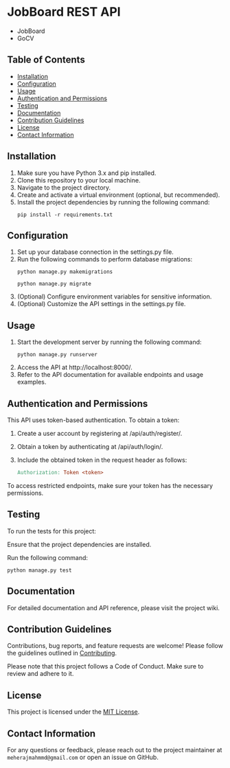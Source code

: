 # JobBoard REST API

[//]: # (A sample Django project that serves as a RESTful API backend.)
- JobBoard
- GoCV

## Table of Contents

- [Installation](#installation)
- [Configuration](#configuration)
- [Usage](#usage)
- [Authentication and Permissions](#authentication-and-permissions)
- [Testing](#testing)
- [Documentation](#documentation)
- [Contribution Guidelines](#contribution-guidelines)
- [License](#license)
- [Contact Information](#contact-information)

## Installation

1. Make sure you have Python 3.x and pip installed.
2. Clone this repository to your local machine.
3. Navigate to the project directory.
4. Create and activate a virtual environment (optional, but recommended).
5. Install the project dependencies by running the following command:
    ```shell
    pip install -r requirements.txt
    ```
## Configuration
1. Set up your database connection in the settings.py file.
2. Run the following commands to perform database migrations:
    ```shell
    python manage.py makemigrations
    ```
    ```shell
    python manage.py migrate
    ```
3. (Optional) Configure environment variables for sensitive information.
4. (Optional) Customize the API settings in the settings.py file.

## Usage
1. Start the development server by running the following command:
    ```shell
    python manage.py runserver
    ```
2. Access the API at http://localhost:8000/.
3. Refer to the API documentation for available endpoints and usage examples.

## Authentication and Permissions
This API uses token-based authentication. To obtain a token:

1. Create a user account by registering at /api/auth/register/.
2. Obtain a token by authenticating at /api/auth/login/.

3. Include the obtained token in the request header as follows:
   ```makefile
   Authorization: Token <token>
   ```
To access restricted endpoints, make sure your token has the necessary permissions.

## Testing
To run the tests for this project:

Ensure that the project dependencies are installed.

Run the following command:
```shell
python manage.py test
```

## Documentation
For detailed documentation and API reference, please visit the project wiki.

## Contribution Guidelines
Contributions, bug reports, and feature requests are welcome! Please follow the guidelines outlined in [Contributing](CONTRIBUTING.md).

Please note that this project follows a Code of Conduct. Make sure to review and adhere to it.

## License
This project is licensed under the [MIT License](LICENSE).

## Contact Information
For any questions or feedback, please reach out to the project maintainer at `meherajmahmmd@gmail.com` or open an issue on GitHub.
